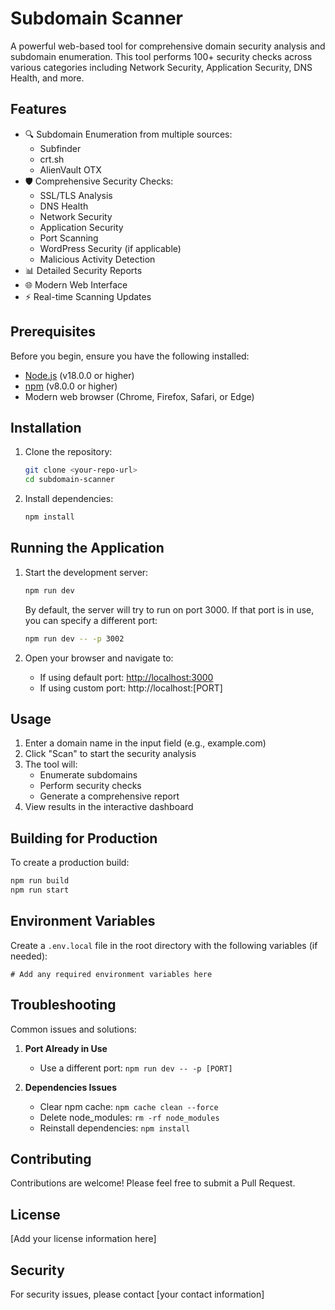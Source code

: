 # Subdomain Scanner

A powerful web-based tool for comprehensive domain security analysis and subdomain enumeration. This tool performs 100+ security checks across various categories including Network Security, Application Security, DNS Health, and more.

## Features

- 🔍 Subdomain Enumeration from multiple sources:
  - Subfinder
  - crt.sh
  - AlienVault OTX
- 🛡️ Comprehensive Security Checks:
  - SSL/TLS Analysis
  - DNS Health
  - Network Security
  - Application Security
  - Port Scanning
  - WordPress Security (if applicable)
  - Malicious Activity Detection
- 📊 Detailed Security Reports
- 🌐 Modern Web Interface
- ⚡ Real-time Scanning Updates

## Prerequisites

Before you begin, ensure you have the following installed:
- [Node.js](https://nodejs.org/) (v18.0.0 or higher)
- [npm](https://www.npmjs.com/) (v8.0.0 or higher)
- Modern web browser (Chrome, Firefox, Safari, or Edge)

## Installation

1. Clone the repository:
   ```bash
   git clone <your-repo-url>
   cd subdomain-scanner
   ```

2. Install dependencies:
   ```bash
   npm install
   ```

## Running the Application

1. Start the development server:
   ```bash
   npm run dev
   ```
   By default, the server will try to run on port 3000. If that port is in use, you can specify a different port:
   ```bash
   npm run dev -- -p 3002
   ```

2. Open your browser and navigate to:
   - If using default port: [http://localhost:3000](http://localhost:3000)
   - If using custom port: http://localhost:[PORT]

## Usage

1. Enter a domain name in the input field (e.g., example.com)
2. Click "Scan" to start the security analysis
3. The tool will:
   - Enumerate subdomains
   - Perform security checks
   - Generate a comprehensive report
4. View results in the interactive dashboard

## Building for Production

To create a production build:

```bash
npm run build
npm run start
```

## Environment Variables

Create a `.env.local` file in the root directory with the following variables (if needed):
```env
# Add any required environment variables here
```

## Troubleshooting

Common issues and solutions:

1. **Port Already in Use**
   - Use a different port: `npm run dev -- -p [PORT]`

2. **Dependencies Issues**
   - Clear npm cache: `npm cache clean --force`
   - Delete node_modules: `rm -rf node_modules`
   - Reinstall dependencies: `npm install`

## Contributing

Contributions are welcome! Please feel free to submit a Pull Request.

## License

[Add your license information here]

## Security

For security issues, please contact [your contact information]
